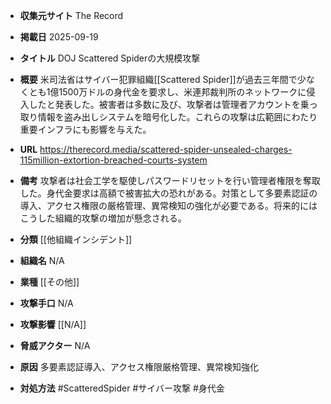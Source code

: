 - **収集元サイト**
The Record

- **掲載日**
2025-09-19

- **タイトル**
DOJ Scattered Spiderの大規模攻撃

- **概要**
米司法省はサイバー犯罪組織[[Scattered Spider]]が過去三年間で少なくとも1億1500万ドルの身代金を要求し、米連邦裁判所のネットワークに侵入したと発表した。被害者は多数に及び、攻撃者は管理者アカウントを乗っ取り情報を盗み出しシステムを暗号化した。これらの攻撃は広範囲にわたり重要インフラにも影響を与えた。

- **URL**
https://therecord.media/scattered-spider-unsealed-charges-115million-extortion-breached-courts-system

- **備考**
攻撃者は社会工学を駆使しパスワードリセットを行い管理者権限を奪取した。身代金要求は高額で被害拡大の恐れがある。対策として多要素認証の導入、アクセス権限の厳格管理、異常検知の強化が必要である。将来的にはこうした組織的攻撃の増加が懸念される。

- **分類**
[[他組織インシデント]]

- **組織名**
N/A

- **業種**
[[その他]]

- **攻撃手口**
N/A

- **攻撃影響**
[[N/A]]

- **脅威アクター**
N/A

- **原因**
多要素認証導入、アクセス権限厳格管理、異常検知強化

- **対処方法**
#ScatteredSpider #サイバー攻撃 #身代金
